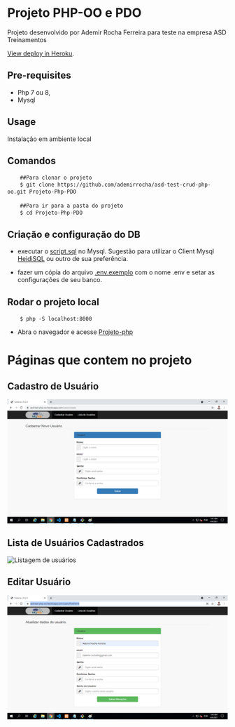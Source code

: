 # Projeto PHP-OO e PDO 

Projeto desenvolvido por Ademir Rocha Ferreira para teste na empresa ASD Treinamentos


[View deploy in Heroku](https://asd-test-php-oo.herokuapp.com/).

## Pre-requisites
 
 * Php 7 ou 8,
 * Mysql 

## Usage

Instalação em ambiente local


## Comandos

```
    ##Para clonar o projeto
    $ git clone https://github.com/ademirrocha/asd-test-crud-php-oo.git Projeto-Php-PDO

    ##Para ir para a pasta do projeto
    $ cd Projeto-Php-PDO
```

## Criação e configuração do DB

* executar o [script.sql](https://github.com/ademirrocha/asd-test-crud-php-oo/blob/main/script.sql) no Mysql. Sugestão para utilizar o Client Mysql [HeidiSQL](https://www.heidisql.com/download.php) ou outro de sua preferência.

* fazer um cópia do arquivo [.env.exemplo](https://github.com/ademirrocha/asd-test-crud-php-oo/blob/main/.env.exemplo) com o nome .env e setar as configurações de seu banco.

## Rodar o projeto local

```
    $ php -S localhost:8000
```

* Abra o navegador e acesse [Projeto-php](http://localhost:8000)



# Páginas que contem no projeto

## Cadastro de Usuário

![Cadastro de usuários](https://github.com/ademirrocha/asd-test-crud-php-oo/blob/main/examples/create-users.png)



## Lista de Usuários Cadastrados

![Listagem de usuários](https://github.com/ademirrocha/asd-test-crud-php-oo/blob/main/examples/list-users.png)



## Editar Usuário

![Editar usuário](https://github.com/ademirrocha/asd-test-crud-php-oo/blob/main/examples/update-users.png)